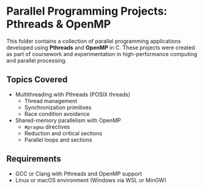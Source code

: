 # Parallel Programming Projects: Pthreads & OpenMP

This folder contains a collection of parallel programming applications developed using **Pthreads** and **OpenMP** in C. These projects were created as part of coursework and experimentation in high-performance computing and parallel processing.

## Topics Covered

- Multithreading with Pthreads (POSIX threads)
  - Thread management
  - Synchronization primitives
  - Race condition avoidance
- Shared-memory parallelism with OpenMP
  - `#pragma` directives
  - Reduction and critical sections
  - Parallel loops and sections

## Requirements

- GCC or Clang with Pthreads and OpenMP support  
- Linux or macOS environment (Windows via WSL or MinGW)
